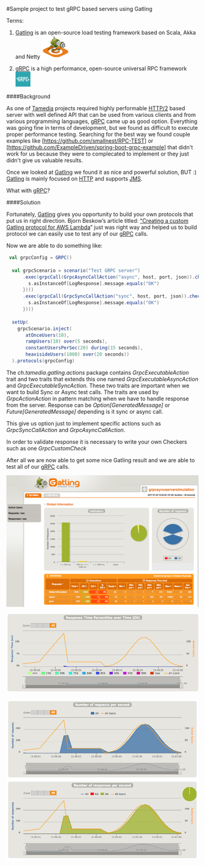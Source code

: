 #Sample project to test gRPC based servers using Gatling

Terms:

1. [Gatling](http://gatling.io/) is an open-source load testing framework based on Scala, Akka and Netty 
![alt-text](assets/images/rsz-gatling-logo.png "Gatling logo")

2. [gRPC](http://www.grpc.io/) is a high performance, open-source universal RPC framework
![alt-text](assets/images/rsz_1rsz_grpc-logo.png "Gatling logo")

####Background

As one of [Tamedia](http://www.tamedia.ch/) projects required highly performable [HTTP/2](https://http2.github.io/) based
server with well defined API that can be used from various clients and from various programming languages,
[gRPC](http://www.grpc.io/) came up as good option. Everything was going fine in terms of development, but we found as
difficult to execute proper performance testing. Searching for the best way we found couple examples like
[https://github.com/smallnest/RPC-TEST] or [https://github.com/ExampleDriven/spring-boot-grpc-example] that didn't work
for us because they were to complecated to implement or they just didn't give us valuable results.

Once we looked at [Gatling](http://gatling.io/) we found it as nice and powerful solution, BUT :) 
[Gatling](http://gatling.io/) is mainly focused on [HTTP](http://gatling.io/docs/2.2.3/http/http_protocol.html) 
and supports [JMS](http://gatling.io/docs/2.2.3/jms.html).

What with [gRPC](http://www.grpc.io/)?

####Solution

Fortunately, [Gatling](http://gatling.io/) gives you opportunity to build your own protocols that put us in right direction.
Bjorn Beskow’s article titled:
[“Creating a custom Gatling protocol for AWS Lambda](http://callistaenterprise.se/blogg/teknik/2016/11/26/gatling-custom-protocol/)”
just was right way and helped us to build protocol we can easily use to test any of our [gRPC](http://www.grpc.io/) calls.

Now we are able to do something like:

```scala
 val grpcConfig = GRPC()

  val grpcScenario = scenario("Test GRPC server")
      .exec(grpcCall(GrpcAsyncCallAction("async", host, port, json)).check(new GrpcCustomCheck((s: GeneratedMessage) => {
        s.asInstanceOf[LogResponse].message.equals("OK")
      })))
      .exec(grpcCall(GrpcSyncCallAction("sync", host, port, json)).check(new GrpcCustomCheck((s: GeneratedMessage) => {
        s.asInstanceOf[LogResponse].message.equals("OK")
      })))

  setUp(
    grpcScenario.inject(
       atOnceUsers(10),
       rampUsers(10) over(5 seconds),
       constantUsersPerSec(20) during(15 seconds),
       heavisideUsers(1000) over(20 seconds))
  ).protocols(grpcConfig)

```
The _ch.tamedia.gatling.actions_ package contains _GrpcExecutableAction_ trait and two traits that extends this one named 
_GrpcExecutableAsyncAction_ and _GrpcExecutableSyncAction_. These two traits are important when we want to build Sync or Async 
test calls. The traits are used by _GrpcActionAction_ in pattern matching when we have to handle response from
the server. Response can be _Option[GeneratedMessage]_ or _Future[GeneratedMessage]_ depending is it sync or async call.

This give us option just to implement specific actions such as _GrpcSyncCallAction_ and _GrpcAsyncCallAction_.

In order to validate response it is necessary to write your own Checkers such as one _GrpcCustomCheck_

After all we are now able to get some nice Gatling result and we are able to test all of our [gRPC](http://www.grpc.io/) calls.

![alt-text](assets/images/main_results.png "Main results screen")

![alt-text](assets/images/diagram_1.png "Response time")

![alt-text](assets/images/diagram_2.png "Number of requests per second")
